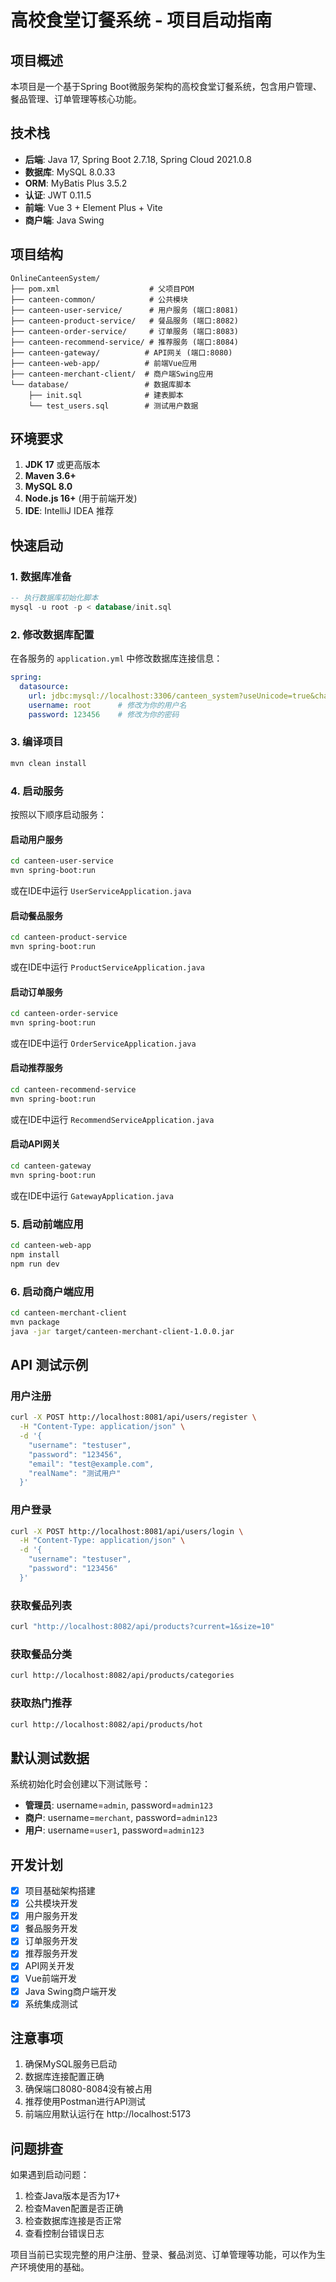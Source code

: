 # 高校食堂订餐系统 - 项目启动指南

## 项目概述
本项目是一个基于Spring Boot微服务架构的高校食堂订餐系统，包含用户管理、餐品管理、订单管理等核心功能。

## 技术栈
- **后端**: Java 17, Spring Boot 2.7.18, Spring Cloud 2021.0.8
- **数据库**: MySQL 8.0.33
- **ORM**: MyBatis Plus 3.5.2
- **认证**: JWT 0.11.5
- **前端**: Vue 3 + Element Plus + Vite
- **商户端**: Java Swing

## 项目结构
```
OnlineCanteenSystem/
├── pom.xml                    # 父项目POM
├── canteen-common/            # 公共模块
├── canteen-user-service/      # 用户服务 (端口:8081)
├── canteen-product-service/   # 餐品服务 (端口:8082)
├── canteen-order-service/     # 订单服务 (端口:8083)
├── canteen-recommend-service/ # 推荐服务 (端口:8084)
├── canteen-gateway/          # API网关 (端口:8080)
├── canteen-web-app/          # 前端Vue应用
├── canteen-merchant-client/  # 商户端Swing应用
└── database/                 # 数据库脚本
    ├── init.sql              # 建表脚本
    └── test_users.sql        # 测试用户数据
```

## 环境要求
1. **JDK 17** 或更高版本
2. **Maven 3.6+**
3. **MySQL 8.0**
4. **Node.js 16+** (用于前端开发)
5. **IDE**: IntelliJ IDEA 推荐

## 快速启动

### 1. 数据库准备
```sql
-- 执行数据库初始化脚本
mysql -u root -p < database/init.sql
```

### 2. 修改数据库配置
在各服务的 `application.yml` 中修改数据库连接信息：
```yaml
spring:
  datasource:
    url: jdbc:mysql://localhost:3306/canteen_system?useUnicode=true&characterEncoding=utf-8&useSSL=false&serverTimezone=Asia/Shanghai
    username: root      # 修改为你的用户名
    password: 123456    # 修改为你的密码
```

### 3. 编译项目
```bash
mvn clean install
```

### 4. 启动服务
按照以下顺序启动服务：

#### 启动用户服务
```bash
cd canteen-user-service
mvn spring-boot:run
```
或在IDE中运行 `UserServiceApplication.java`

#### 启动餐品服务
```bash
cd canteen-product-service
mvn spring-boot:run
```
或在IDE中运行 `ProductServiceApplication.java`

#### 启动订单服务
```bash
cd canteen-order-service
mvn spring-boot:run
```
或在IDE中运行 `OrderServiceApplication.java`

#### 启动推荐服务
```bash
cd canteen-recommend-service
mvn spring-boot:run
```
或在IDE中运行 `RecommendServiceApplication.java`

#### 启动API网关
```bash
cd canteen-gateway
mvn spring-boot:run
```
或在IDE中运行 `GatewayApplication.java`

### 5. 启动前端应用
```bash
cd canteen-web-app
npm install
npm run dev
```

### 6. 启动商户端应用
```bash
cd canteen-merchant-client
mvn package
java -jar target/canteen-merchant-client-1.0.0.jar
```

## API 测试示例

### 用户注册
```bash
curl -X POST http://localhost:8081/api/users/register \
  -H "Content-Type: application/json" \
  -d '{
    "username": "testuser",
    "password": "123456",
    "email": "test@example.com",
    "realName": "测试用户"
  }'
```

### 用户登录
```bash
curl -X POST http://localhost:8081/api/users/login \
  -H "Content-Type: application/json" \
  -d '{
    "username": "testuser",
    "password": "123456"
  }'
```

### 获取餐品列表
```bash
curl "http://localhost:8082/api/products?current=1&size=10"
```

### 获取餐品分类
```bash
curl http://localhost:8082/api/products/categories
```

### 获取热门推荐
```bash
curl http://localhost:8082/api/products/hot
```

## 默认测试数据
系统初始化时会创建以下测试账号：
- **管理员**: username=`admin`, password=`admin123`
- **商户**: username=`merchant`, password=`admin123`  
- **用户**: username=`user1`, password=`admin123`

## 开发计划
- [x] 项目基础架构搭建
- [x] 公共模块开发
- [x] 用户服务开发
- [x] 餐品服务开发
- [x] 订单服务开发
- [x] 推荐服务开发
- [x] API网关开发
- [x] Vue前端开发
- [x] Java Swing商户端开发
- [x] 系统集成测试

## 注意事项
1. 确保MySQL服务已启动
2. 数据库连接配置正确
3. 确保端口8080-8084没有被占用
4. 推荐使用Postman进行API测试
5. 前端应用默认运行在 http://localhost:5173

## 问题排查
如果遇到启动问题：
1. 检查Java版本是否为17+
2. 检查Maven配置是否正确
3. 检查数据库连接是否正常
4. 查看控制台错误日志

项目当前已实现完整的用户注册、登录、餐品浏览、订单管理等功能，可以作为生产环境使用的基础。